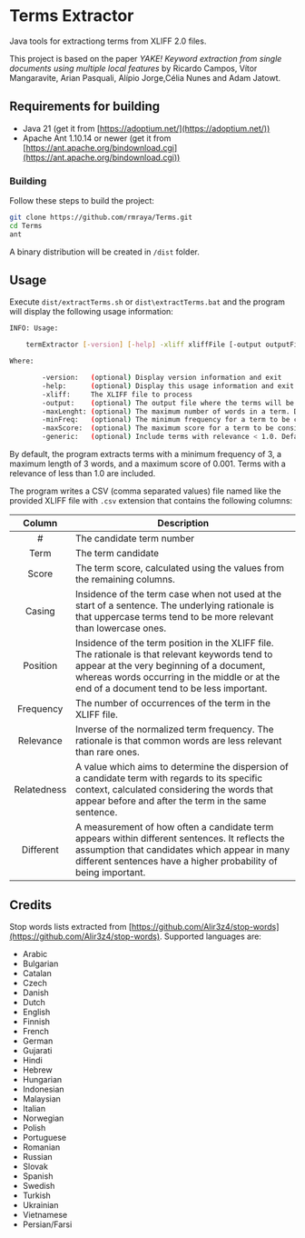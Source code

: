 # Terms Extractor

Java tools for extractiong terms from XLIFF 2.0 files.

This project is based on the paper *YAKE! Keyword extraction from single documents using multiple local features* by Ricardo Campos, Vítor Mangaravite, Arian Pasquali, Alípio Jorge,Célia Nunes and Adam Jatowt.

## Requirements for building

- Java 21 (get it from [https://adoptium.net/](https://adoptium.net/))
- Apache Ant 1.10.14 or newer (get it from [https://ant.apache.org/bindownload.cgi](https://ant.apache.org/bindownload.cgi))

### Building

Follow these steps to build the project:

```bash
git clone https://github.com/rmraya/Terms.git
cd Terms
ant
```

A binary distribution will be created in `/dist` folder.

## Usage

Execute `dist/extractTerms.sh` or `dist\extractTerms.bat` and the program will display the following usage information:

``` bash
INFO: Usage:

    termExtractor [-version] [-help] -xliff xliffFile [-output outputFile] [-minFreq frequency] [-maxLenght length] [-maxScore score] [-generic]

Where:

        -version:   (optional) Display version information and exit
        -help:      (optional) Display this usage information and exit
        -xliff:     The XLIFF file to process
        -output:    (optional) The output file where the terms will be written
        -maxLenght: (optional) The maximum number of words in a term. Default: 3
        -minFreq:   (optional) The minimum frequency for a term to be considered. Default: 3
        -maxScore:  (optional) The maximum score for a term to be considered. Default: 0.001
        -generic:   (optional) Include terms with relevance < 1.0. Default: false
```

By default, the program extracts terms with a minimum frequency of 3, a maximum length of 3 words, and a maximum score of 0.001. Terms with a relevance of less than 1.0 are included.

The program writes a CSV (comma separated values) file named like the provided XLIFF file with `.csv` extension that contains the following columns:

|Column| Description|
|:--:|--|
|#| The candidate term number|
|Term| The term candidate|
|Score| The term score, calculated using the values from the remaining columns.|
|Casing| Insidence of the term case when not used at the start of a sentence. The underlying rationale is that uppercase terms tend to be more relevant than lowercase ones.|
|Position| Insidence of the term position in the XLIFF file. The rationale is that relevant keywords tend to appear at the very beginning of a document, whereas words occurring in the middle or at the end of a document tend to be less important.|
|Frequency| The number of occurrences of the term in the XLIFF file.|
|Relevance| Inverse of the normalized term frequency. The rationale is that common words are less relevant than rare ones.|
|Relatedness| A value which aims to determine the dispersion of a candidate term with regards to its specific context, calculated considering the words that appear before and after the term in the same sentence.|
|Different| A measurement of how often a candidate term appears within different sentences. It reflects the assumption that candidates which appear in many different sentences have a higher probability of being important.|

## Credits

Stop words lists extracted from [https://github.com/Alir3z4/stop-words](https://github.com/Alir3z4/stop-words). Supported languages are:

- Arabic
- Bulgarian
- Catalan
- Czech
- Danish
- Dutch
- English
- Finnish
- French
- German
- Gujarati
- Hindi
- Hebrew
- Hungarian
- Indonesian
- Malaysian
- Italian
- Norwegian
- Polish
- Portuguese
- Romanian
- Russian
- Slovak
- Spanish
- Swedish
- Turkish
- Ukrainian
- Vietnamese
- Persian/Farsi
